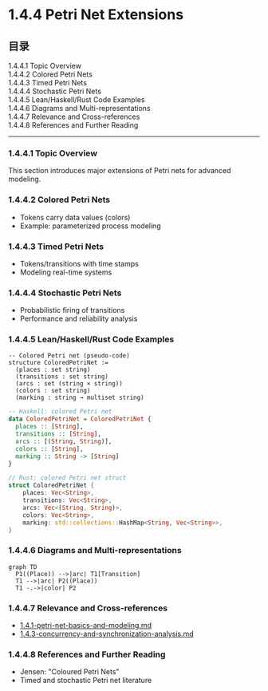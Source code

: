 # 1.4.4 Petri Net Extensions

## 目录

1.4.4.1 Topic Overview  
1.4.4.2 Colored Petri Nets  
1.4.4.3 Timed Petri Nets  
1.4.4.4 Stochastic Petri Nets  
1.4.4.5 Lean/Haskell/Rust Code Examples  
1.4.4.6 Diagrams and Multi-representations  
1.4.4.7 Relevance and Cross-references  
1.4.4.8 References and Further Reading  

---

### 1.4.4.1 Topic Overview

This section introduces major extensions of Petri nets for advanced modeling.

### 1.4.4.2 Colored Petri Nets

- Tokens carry data values (colors)
- Example: parameterized process modeling

### 1.4.4.3 Timed Petri Nets

- Tokens/transitions with time stamps
- Modeling real-time systems

### 1.4.4.4 Stochastic Petri Nets

- Probabilistic firing of transitions
- Performance and reliability analysis

### 1.4.4.5 Lean/Haskell/Rust Code Examples

```lean
-- Colored Petri net (pseudo-code)
structure ColoredPetriNet :=
  (places : set string)
  (transitions : set string)
  (arcs : set (string × string))
  (colors : set string)
  (marking : string → multiset string)
```

```haskell
-- Haskell: colored Petri net
data ColoredPetriNet = ColoredPetriNet {
  places :: [String],
  transitions :: [String],
  arcs :: [(String, String)],
  colors :: [String],
  marking :: String -> [String]
}
```

```rust
// Rust: colored Petri net struct
struct ColoredPetriNet {
    places: Vec<String>,
    transitions: Vec<String>,
    arcs: Vec<(String, String)>,
    colors: Vec<String>,
    marking: std::collections::HashMap<String, Vec<String>>,
}
```

### 1.4.4.6 Diagrams and Multi-representations

```mermaid
graph TD
  P1((Place)) -->|arc| T1[Transition]
  T1 -->|arc| P2((Place))
  T1 -.->|color| P2
```

### 1.4.4.7 Relevance and Cross-references

- [1.4.1-petri-net-basics-and-modeling.md](./1.4.1-petri-net-basics-and-modeling.md)
- [1.4.3-concurrency-and-synchronization-analysis.md](./1.4.3-concurrency-and-synchronization-analysis.md)

### 1.4.4.8 References and Further Reading

- Jensen: "Coloured Petri Nets"
- Timed and stochastic Petri net literature
